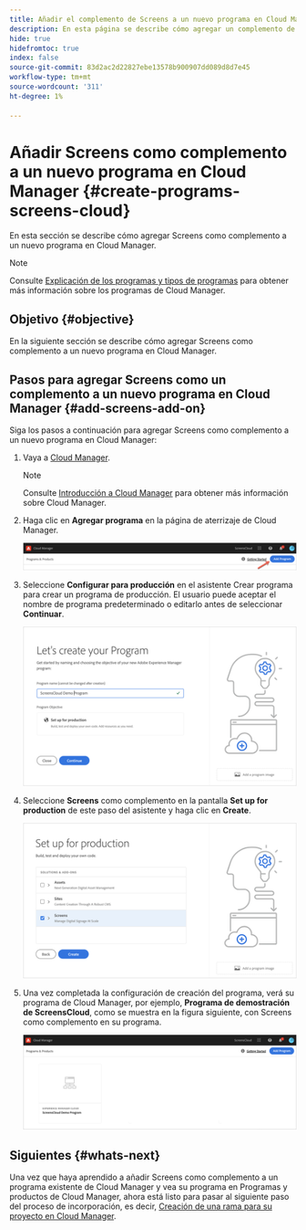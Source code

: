 ```yaml
---
title: Añadir el complemento de Screens a un nuevo programa en Cloud Manager
description: En esta página se describe cómo agregar un complemento de Screens a un nuevo programa en Cloud Manager para Screens como Cloud Service.
hide: true
hidefromtoc: true
index: false
source-git-commit: 83d2ac2d22827ebe13578b900907dd089d8d7e45
workflow-type: tm+mt
source-wordcount: '311'
ht-degree: 1%

---
```



# Añadir Screens como complemento a un nuevo programa en Cloud Manager {#create-programs-screens-cloud}

En esta sección se describe cómo agregar Screens como complemento a un nuevo programa en Cloud Manager.

>[!NOTE]
>Consulte [Explicación de los programas y tipos de programas](https://experienceleague.adobe.com/docs/experience-manager-cloud-service/onboarding/getting-access/understand-program-types.html?lang=en) para obtener más información sobre los programas de Cloud Manager.

## Objetivo {#objective}

En la siguiente sección se describe cómo agregar Screens como complemento a un nuevo programa en Cloud Manager.

## Pasos para agregar Screens como un complemento a un nuevo programa en Cloud Manager {#add-screens-add-on}

Siga los pasos a continuación para agregar Screens como complemento a un nuevo programa en Cloud Manager:

1. Vaya a [Cloud Manager](https://my.cloudmanager.adobe.com/).

   >[!NOTE]
   >Consulte [Introducción a Cloud Manager](https://experienceleague.adobe.com/docs/experience-manager-cloud-service/onboarding/onboarding-concepts/cloud-manager-introduction.html?lang=en) para obtener más información sobre Cloud Manager.

1. Haga clic en **Agregar programa** en la página de aterrizaje de Cloud Manager.

   ![image](/help/screens-cloud/assets/onboarding/onboard-screens-addon1.png)

1. Seleccione **Configurar para producción** en el asistente Crear programa para crear un programa de producción. El usuario puede aceptar el nombre de programa predeterminado o editarlo antes de seleccionar **Continuar**.

   ![image](/help/screens-cloud/assets/onboarding/onboard-screens-addon2.png)

1. Seleccione **Screens** como complemento en la pantalla **Set up for production** de este paso del asistente y haga clic en **Create**.

   ![image](/help/screens-cloud/assets/onboarding/onboard-screens-addon3.png)

1. Una vez completada la configuración de creación del programa, verá su programa de Cloud Manager, por ejemplo, **Programa de demostración de ScreensCloud**, como se muestra en la figura siguiente, con Screens como complemento en su programa.

   ![image](/help/screens-cloud/assets/onboarding/onboard-screens-addon4.png)

## Siguientes {#whats-next}

Una vez que haya aprendido a añadir Screens como complemento a un programa existente de Cloud Manager y vea su programa en Programas y productos de Cloud Manager, ahora está listo para pasar al siguiente paso del proceso de incorporación, es decir, [Creación de una rama para su proyecto en Cloud Manager](/help/screens-cloud/onboarding-screens-cloud/creating-a-branch.md).

